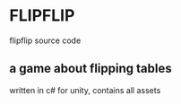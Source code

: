# FLIPFLIP
flipflip source code

## a game about flipping tables

written in c# for unity, contains all assets
